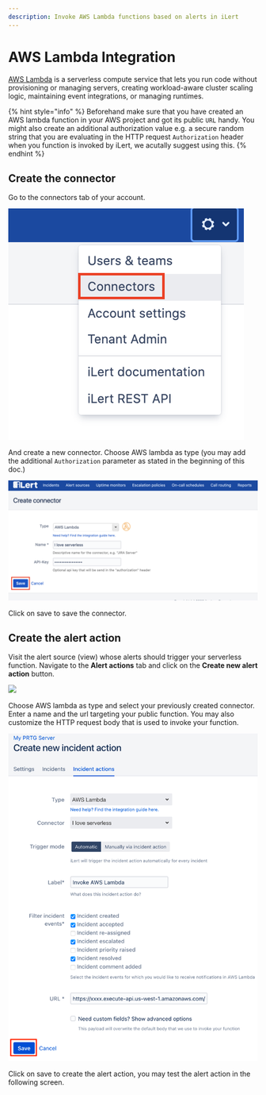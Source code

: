 ```yaml
---
description: Invoke AWS Lambda functions based on alerts in iLert
---
```


# AWS Lambda Integration

[AWS Lambda](https://aws.amazon.com/lambda/) is a serverless compute service that lets you run code without provisioning or managing servers, creating workload-aware cluster scaling logic, maintaining event integrations, or managing runtimes.

{% hint style="info" %}
Beforehand make sure that you have created an AWS lambda function in your AWS project and got its public `URL` handy. You might also create an additional authorization value e.g. a secure random string that you are evaluating in the HTTP request `Authorization` header when you function is invoked by iLert, we acutally suggest using this.
{% endhint %}

## Create the connector <a href="#connector" id="connector"></a>

Go to the connectors tab of your account.

![](<../.gitbook/assets/s1 (2).png>)

And create a new connector. Choose AWS lambda as type (you may add the additional `Authorization` parameter as stated in the beginning of this doc.)

![](../.gitbook/assets/s2.png)

Click on save to save the connector.

## Create the alert action <a href="#connection" id="connection"></a>

Visit the alert source (view) whose alerts should trigger your serverless function. Navigate to the **Alert actions** tab and click on the **Create new alert action** button.

![](<../.gitbook/assets/new\_incident\_action (1).png>)

Choose AWS lambda as type and select your previously created connector. Enter a name and the url targeting your public function. You may also customize the HTTP request body that is used to invoke your function.

![](<../.gitbook/assets/ilert (57).png>)

Click on save to create the alert action, you may test the alert action in the following screen.
